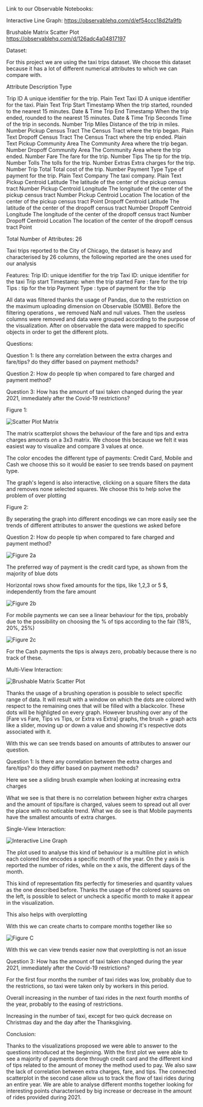 

Link to our Observable Notebooks:

Interactive Line Graph:
https://observablehq.com/d/ef54ccc18d2fa9fb

Brushable Matrix Scatter Plot
https://observablehq.com/d/126adc4a04817197



Dataset:

For this project we are using the taxi trips dataset. We choose this dataset because it has a lot of different numerical attributes to which we can compare with.


Attribute                   Description                                                 Type         

Trip ID	                    A unique identifier for the trip.                           Plain Text
Taxi ID	                    A unique identifier for the taxi.                           Plain Text
Trip Start Timestamp	    When the trip started, rounded to the nearest 15 minutes.   Date & Time
Trip End Timestamp	        When the trip ended, rounded to the nearest 15 minutes.     Date & Time
Trip Seconds	            Time of the trip in seconds.                                Number
Trip Miles	                Distance of the trip in miles.                              Number
Pickup Census Tract	        The Census Tract where the trip began.                      Plain Text
Dropoff Census Tract	    The Census Tract where the trip ended.                      Plain Text
Pickup Community Area	    The Community Area where the trip began.                    Number
Dropoff Community Area	    The Community Area where the trip ended.                    Number
Fare	                    The fare for the trip.                                      Number
Tips	                    The tip for the trip.                                       Number
Tolls	                    The tolls for the trip.                                     Number
Extras	                    Extra charges for the trip.                                 Number
Trip Total	                Total cost of the trip.                                     Number
Payment Type	            Type of payment for the trip.                               Plain Text
Company	                    The taxi company.                                           Plain Text
Pickup Centroid Latitude	The latitude of the center of the pickup census tract       Number
Pickup Centroid Longitude	The longitude of the center of the pickup census tract      Number
Pickup Centroid Location	The location of the center of the pickup census tract       Point
Dropoff Centroid Latitude	The latitude of the center of the dropoff census tract      Number
Dropoff Centroid Longitude	The longitude of the center of the dropoff census tract     Number
Dropoff Centroid Location	The location of the center of the dropoff census tract      Point

Total Number of Attributes: 26

Taxi trips reported to the City of Chicago, the dataset is heavy and characterised by 26 columns, the following reported are the ones used for our analysis

Features:
Trip ID: unique identifier for the trip
Taxi ID: unique identifier for the taxi
Trip start Timestamp: when the trip started
Fare : fare for the trip
Tips : tip for the trip 
Payment Type : type of payment for the trip

All data was filtered thanks the usage of Pandas, due to the restriction on the maximum uploading dimension on Observable (50MB). Before the filtering operations , we removed NaN and null values. Then the useless columns were removed and data were grouped according to the purpose of the visualization. After on observable the data were mapped to specific objects in order to get the different plots.


Questions:

Question 1:
    Is there any correlation between the extra charges and fare/tips? do they differ based on payment methods? 

Question 2:
    How do people tip when compared to fare charged and payment method?

Question 3:
    How has the amount of taxi taken changed during the year 2021, immediately after the Covid-19 restrictions?

Figure 1:

![Scatter Plot Matrix](Multi-Scatter.PNG)


The matrix scatterplot shows the behaviour of the fare and tips and extra charges amounts on a 3x3 matrix.
We choose this because we felt it was easiest way to visualize and compare 3 values at once. 

The color encodes the different type of payments: Credit Card, Mobile and Cash
we choose this so it would be easier to see trends based on payment type.

The graph's legend is also interactive, clicking on a square filters the data and removes none selected squares.
We choose this to help solve the problem of over plotting


Figure 2:

By seperating the graph into different encodings we can more easily see the trends of different attributes
to answer the questions we asked before

Question 2:
    How do people tip when compared to fare charged and payment method?

![Figure 2a](Credit.PNG)

The preferred way of payment is the credit card type, as shown from the majority of blue dots

Horizontal rows show fixed amounts for the tips, like 1,2,3 or 5 $, independently from the fare amount 

![Figure 2b](Mobile.PNG)

For mobile payments we can see a linear behaviour for the tips, 
probably due to the possibility on choosing the % of tips according to the fair (18%, 20%, 25%)


![Figure 2c](Cash.PNG)

For the Cash payments the tips is always zero, probably because there is no track of these.


Multi-View Interaction:

![Brushable Matrix Scatter Plot](Interaction.gif)


Thanks the usage of a brushing operation is possible to select specific range of data. It will result with a window on which the dots are colored with respect to the remaining ones that will be filled with a blackcolor. These dots will be highligted on every graph. However brushing over any of the [Fare vs Fare, Tips vs Tips, or Extra vs Extra] graphs, the brush + graph acts like a slider, moving up or down a value and showing it's respective dots associated with it. 

With this we can see trends based on amounts of attributes to answer our question.

Question 1:
    Is there any correlation between the extra charges and fare/tips? do they differ based on payment methods? 


Here we see a sliding brush example when looking at increasing extra charges

What we see is that there is no correlation between	 higher extra charges and the amount of tips/fare is charged, values seem to spread out all over the place with no noticable trend. What we do see is that Mobile payments have the smallest amounts of extra charges.




Single-View Interaction:

![Interactive Line Graph](Interactive_Map.png)


The plot used to analyse this kind of behaviour is a multiline plot in which each colored line encodes a specific month of the year. On the y axis is reported the number of rides, while on the x axis, the different days of the month. 

This kind of representation fits perfectly for timeseries and quantity values as the one described before.
Thanks the usage of the colored squares on the left, is possible to select or uncheck a specific month to make it appear in the visualization.

This also helps with overplotting

With this we can create charts to compare months together like so

![Figure C](Map_Comparison.png)

With this we can view trends easier now that overplotting is not an issue

Question 3:
    How has the amount of taxi taken changed during the year 2021, immediately after the Covid-19 restrictions?


For the first four months the number of taxi rides was low, probably due to the restrictions, so taxi were taken only by workers in this period.

Overall increasing in the number of taxi rides in the next fourth months of the year, probably to the easing of restrictions.

Increasing in the number of taxi, except for two quick decrease on Christmas day and the day after the Thanksgiving.



Conclusion:

Thanks to the visualizations proposed we were able to answer to the questions introduced at the beginning.
With the first plot we were able to see a majority of payments done through credit card and the different kind of tips related to the amount of money the method used to pay. We also saw the lack of correlation between extra charges, fare, and tips.
The connected scatterplot in the second case allow us to track the flow of taxi rides during an entire year. We are able to analyse different months together looking for interesting points characterised by big increase or decrease in the amount of rides provided during 2021.


